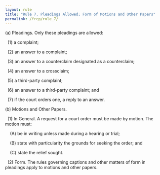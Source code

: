 ```yaml
---
layout: rule
title: "Rule 7. Pleadings Allowed; Form of Motions and Other Papers"
permalink: /frcp/rule_7/
---
```


(a) Pleadings. Only these pleadings are allowed:


&nbsp;&nbsp;(1) a complaint;


&nbsp;&nbsp;(2) an answer to a complaint;


&nbsp;&nbsp;(3) an answer to a counterclaim designated as a counterclaim;


&nbsp;&nbsp;(4) an answer to a crossclaim;


&nbsp;&nbsp;(5) a third-party complaint;


&nbsp;&nbsp;(6) an answer to a third-party complaint; and


&nbsp;&nbsp;(7) if the court orders one, a reply to an answer.


(b) Motions and Other Papers.


&nbsp;&nbsp;(1) In General. A request for a court order must be made by motion. The motion must:


&nbsp;&nbsp;&nbsp;&nbsp;(A) be in writing unless made during a hearing or trial;


&nbsp;&nbsp;&nbsp;&nbsp;(B) state with particularity the grounds for seeking the order; and


&nbsp;&nbsp;&nbsp;&nbsp;(C) state the relief sought.


&nbsp;&nbsp;(2) Form. The rules governing captions and other matters of form in pleadings apply to motions and other papers.

